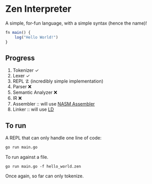 # Zen Interpreter

A simple, for-fun language, with a simple syntax (hence the name)!

```javascript
fn main() {
    log("Hello World!")
}
```

## Progress

1. Tokenizer ✓
2. Lexer ✓
3. REPL ☡ (incredibly simple implementation)
4. Parser ❌
5. Semantic Analyzer ❌
6. IR ❌
7. Assembler :: will use [NASM Assembler](https://www.nasm.us/)
8. Linker :: will use [LD](https://ftp.gnu.org/old-gnu/Manuals/ld-2.9.1/html_mono/ld.html)

## To run

A REPL that can only handle one line of code:

```bash
go run main.go
```

To run against a file.

```
go run main.go -f hello_world.zen
```

Once again, so far can only tokenize.
